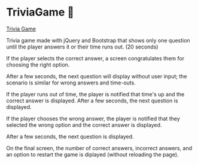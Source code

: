 # TriviaGame :floppy_disk:

[Trivia Game](https://nladha09.github.io/TriviaGame/)

Trivia game made with jQuery and Bootstrap that shows only one question until the player answers it or their time runs out. (20 seconds)

If the player selects the correct answer, a screen congratulates them for choosing the right option.

After a few seconds, the next question will display without user input; the scenario is similar for wrong answers and time-outs.

If the player runs out of time, the player is notified that time's up and the correct answer is displayed. After a few seconds, the next question is displayed.

If the player chooses the wrong answer, the player is notified that they selected the wrong option and the correct answer is displayed. 

After a few seconds, the next question is displayed.

On the final screen, the number of correct answers, incorrect answers, and an option to restart the game is diplayed (without reloading the page).

